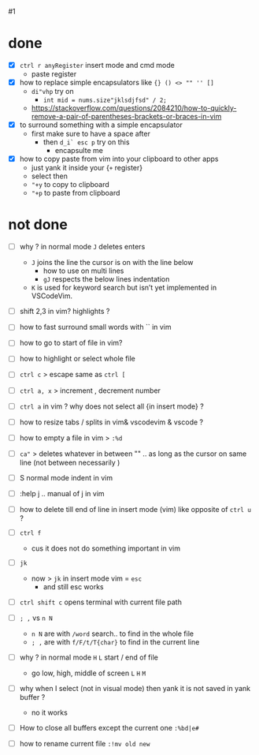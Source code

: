 #1
# done

- [x] `ctrl r anyRegister`  insert mode and cmd mode
	- paste register 
- [x] how to replace simple encapsulators like `{} () <> "" '' []`
	- `di"vhp` try on 
		- `int mid = nums.size"jklsdjfsd" / 2;`
	- https://stackoverflow.com/questions/2084210/how-to-quickly-remove-a-pair-of-parentheses-brackets-or-braces-in-vim
- [x] to surround something with a simple encapsulator
	- first make sure to have a space after
		- then ```d_i` esc p``` try on this
			- encapsulte me 
- [x] how to copy paste from vim into your clipboard to other apps
	- just yank it inside your {`+` register} 
	- select then
	- `"+y` to copy to clipboard
	- `"+p` to paste from clipboard
# not done

- [ ] why ? in normal mode `J` deletes enters
	- `J` joins the line the cursor is on with the line below
		- how to use on multi lines
		- `gJ` respects the below lines indentation
	- `K` is used for keyword search but isn’t yet implemented in VSCodeVim.
- [ ] shift 2,3 in vim? highlights ?
- [ ] how to fast surround small words with `` in vim

- [ ] how to go to start of file in vim?
- [ ] how to highlight or select whole file
- [ ] `ctrl c` > escape same as `ctrl [` 
- [ ] `ctrl a, x` > increment , decrement number
- [ ] `ctrl a` in vim ? why does not select all {in insert mode} ?
- [ ] how to resize tabs / splits in vim& vscodevim & vscode ?
- [ ] how to empty a file in vim > `:%d`
- [ ] `ca"` > deletes whatever in between "" .. as long as the cursor on same line (not between necessarily )
- [ ] S normal mode indent in vim
- [ ] :help j .. manual of j in vim
- [ ] how to delete till end of line in insert mode (vim) like opposite of `ctrl u` ?
- [ ] `ctrl f`
	- cus it does not do something important in vim
- [ ] `jk`
	- now > `jk` in insert mode vim = `esc`
		- and still esc works
- [ ] `ctrl shift c` opens terminal with current file path
- [ ] `; ,` vs `n N`
	- `n N` are with `/word` search.. to find in the whole file
	- `; ,` are with `f/F/t/T{char}` to find in the current line
- [ ] why ? in normal mode `H` `L` start / end of file
	- go low, high, middle of screen `L` `H` `M`
- [ ] why when I select (not in visual mode) then yank it is not saved in yank buffer ?
	- no it works

- [ ] How to close all buffers except the current one `:%bd|e#`
- [ ] how to rename current file `:!mv old new`